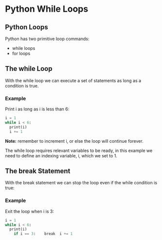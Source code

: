 
Python While Loops
==================


Python Loops
------------


Python has two primitive loop commands:


* while loops
* for loops


The while Loop
--------------


With the while loop we can execute a set of statements as long as a condition is true.



### Example


Print i as long as i is less than 6:



```python
i = 1
while i < 6:
  print(i)
  i += 1

```



**Note:** remember to increment i, or else the loop will continue forever.



The while loop requires relevant variables to be ready, in this example we need to define an indexing variable, i, 
which we set to 1.


The break Statement
-------------------


With the break statement we can stop the loop even if the 
while condition is true:



### Example


Exit the loop when i is 3:



```python
i = 1
while i < 6:
  print(i)
    if i == 3:    break  i += 1

```


